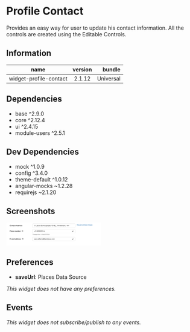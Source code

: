 # Profile Contact
Provides an easy way for user to update his contact information. All the controls are created using the Editable Controls.

## Information
|  name |  version |  bundle |
|--|:--:|--:|
|  widget-profile-contact |  2.1.12 |  Universal |

## Dependencies

- base ^2.9.0
- core ^2.12.4
- ui ^2.4.15
- module-users ^2.5.1

## Dev Dependencies

- mock ^1.0.9
- config ^3.4.0
- theme-default ^1.0.12
- angular-mocks ~1.2.28
- requirejs ~2.1.20

## Screenshots
<img src="docs/media/screenshot.png" width="50%" title="Widget Screenshot" />

## Preferences

- **saveUrl**: Places Data Source

*This widget does not have any preferences.*

## Events
*This widget does not subscribe/publish to any events.*

